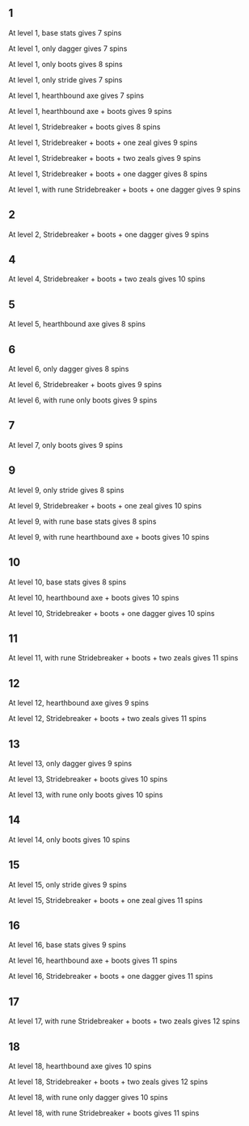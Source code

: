 ## 1
At level 1, base stats gives 7 spins

At level 1, only dagger gives 7 spins

At level 1, only boots gives 8 spins

At level 1, only stride gives 7 spins

At level 1, hearthbound axe gives 7 spins

At level 1, hearthbound axe + boots gives 9 spins

At level 1, Stridebreaker + boots gives 8 spins

At level 1, Stridebreaker + boots + one zeal gives 9 spins

At level 1, Stridebreaker + boots + two zeals gives 9 spins

At level 1, Stridebreaker + boots + one dagger gives 8 spins

At level 1, with rune Stridebreaker + boots + one dagger gives 9 spins

## 2

At level 2, Stridebreaker + boots + one dagger gives 9 spins

## 4

At level 4, Stridebreaker + boots + two zeals gives 10 spins

## 5

At level 5, hearthbound axe gives 8 spins

## 6

At level 6, only dagger gives 8 spins

At level 6, Stridebreaker + boots gives 9 spins

At level 6, with rune only boots gives 9 spins

## 7

At level 7, only boots gives 9 spins

## 9 
At level 9, only stride gives 8 spins

At level 9, Stridebreaker + boots + one zeal gives 10 spins

At level 9, with rune base stats gives 8 spins

At level 9, with rune hearthbound axe + boots gives 10 spins

## 10

At level 10, base stats gives 8 spins

At level 10, hearthbound axe + boots gives 10 spins

At level 10, Stridebreaker + boots + one dagger gives 10 spins

## 11
At level 11, with rune Stridebreaker + boots + two zeals gives 11 spins

## 12

At level 12, hearthbound axe gives 9 spins

At level 12, Stridebreaker + boots + two zeals gives 11 spins

## 13

At level 13, only dagger gives 9 spins

At level 13, Stridebreaker + boots gives 10 spins

At level 13, with rune only boots gives 10 spins

## 14

At level 14, only boots gives 10 spins

## 15

At level 15, only stride gives 9 spins

At level 15, Stridebreaker + boots + one zeal gives 11 spins

## 16

At level 16, base stats gives 9 spins

At level 16, hearthbound axe + boots gives 11 spins

At level 16, Stridebreaker + boots + one dagger gives 11 spins

## 17
At level 17, with rune Stridebreaker + boots + two zeals gives 12 spins

## 18

At level 18, hearthbound axe gives 10 spins

At level 18, Stridebreaker + boots + two zeals gives 12 spins

At level 18, with rune only dagger gives 10 spins

At level 18, with rune Stridebreaker + boots gives 11 spins
